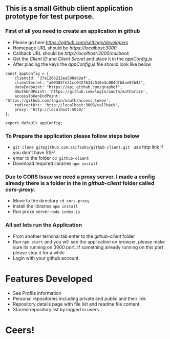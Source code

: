 ## This is a small Github client application prototype for test purpose. 

### First of all you need to create an application in github
- Please go here *https://github.com/settings/developers*
- Homepage URL should be *https://localhost:3000*
- Callback URL should be *http://localhost:3000/callback*
- Get the *Client ID* and *Client Secret* and place it in the *appConfig.js*
- After placing the keys the *appConfig.js* file should look like below

```
const appConfig = {
    clientId: '37e1266222ea598ab2ef',
    clientSecret: "a00382fe21cc042f631c516e3c084dfb5ae07b43",
    dataEndpoint: "https://api.github.com/graphql",
    OAuthEndPoint: 'https://github.com/login/oauth/authorize',
    accessTokenEndPoint: 'https://github.com/login/oauth/access_token',
    redirectUri: 'http://localhost:3000/callback',
    proxy: 'http://localhost:5050/'
};

export default appConfig;
```

### To Prepare the application please follow steps below
- ```git clone git@github.com:asifsaho/github-client.git ``` use http link if you don't have *SSH*
- enter to the folder ``cd github-client``
- Download required libraries ``npm install``

### Due to CORS Issue we need a proxy server. I made a config already there is a folder in the in *github-client* folder called *cors-proxy*.
- Move to the directory ``cd cors-proxy``
- install the libraries ``npm install``
- Run proxy server ``node index.js`` 


### All set lets run the Application
- From another terminal tab enter to the *github-client* folder
- Run ``npm start`` and you will see the application on browser, please make sure its running on 3000 port. If something already running on this port please stop it for a while
- Login with your github account.


Features Developed
=

- See Profile information
- Personal repositories including private and public and their link
- Repository details page with file list and readme file content
- Starred repository list by logged in users


# Ceers!